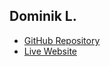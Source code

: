 ## Dominik L.
- [GitHub Repository](https://github.com/Deerixian/Final-Project)
- [Live Website](https://deerixian.github.io/Final-Project/)
